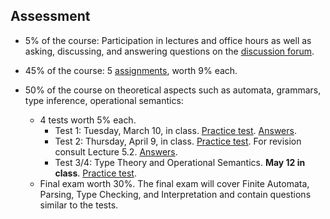 ## Assessment

- 5% of the course: Participation in lectures and office hours as well as asking, discussing, and answering questions on the [discussion forum](https://groups.google.com/forum/#!forum/chapman-compiler-construction-2020).

- 45% of the course: 5 [assignments](assignments.md), worth 9% each. 

- 50% of the course on theoretical aspects such as automata, grammars, type inference, operational semantics: 
  - 4 tests worth 5% each. 
    - Test 1: Tuesday, March 10, in class. [Practice test](Sources/practice-test-1-dfas.pdf). [Answers](Answers/test-1/README.md).
    - Test 2: Thursday, April 9, in class. [Practice test](Sources/practice-test-2.md). For revision consult Lecture 5.2. [Answers](Answers/test-2/test-2-answers.md).
    - Test 3/4: Type Theory and Operational Semantics. **May 12 in class**. [Practice test](Sources/practice-test-3-4.pdf).
  - Final exam worth 30%. The final exam will cover Finite Automata, Parsing, Type Checking, and Interpretation and contain questions similar to the tests. 
